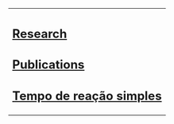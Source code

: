 <table><tr><td style="vertical-align:middle"><a>
<h2 align="left"><a href="https://nneurom.com/">Research</a></h2>
<h2 align="left"><a href="https://nneurom.com/">Publications</a></h2>

<h2 align="left"><a href="https://apolinario-souza.github.io/Tempo_de_reacao_simples.html">Tempo de reação simples</a></h2>





      
